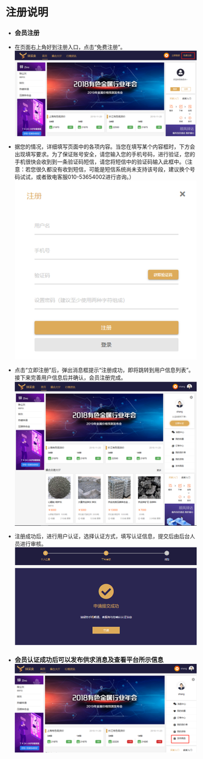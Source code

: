 # **注册说明**

* ### 会员注册
* 在页面右上角好到注册入口，点击“免费注册”。![](/assets/注册1.png)

* 据您的情况，详细填写页面中的各项内容。当您在填写某个内容框时，下方会出现填写要求。为了保证账号安全，请您输入您的手机号码，进行验证，您的手机很快会收到到一条验证码短信，请您将短信中的验证码输入此框中。（注意：若您很久都没有收到短信，可能是短信系统尚未支持该号段，建议换个号码试试，或者致电客服010-53654002进行咨询。）![](/assets/注册2.png)

* 点击“立即注册”后，弹出消息框提示“注册成功，即将跳转到用户信息列表”。接下来完善用户信息后并确认，会员注册完成。![](/assets/注册3.png)

* 注册成功后，进行用户认证，选择认证方式，填写认证信息，提交后由后台人员进行审核。![](/assets/认证2.png)

* ### 会员认证成功后可以发布供求消息及查看平台所示信息![](/assets/认证3.png)



